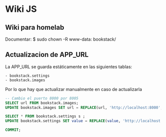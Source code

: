 # Wiki JS

## Wiki para homelab

Documentar: $ sudo chown -R www-data: bookstack/

## Actualizacion de APP_URL

La APP_URL se guarda estáticamente en las siguientes tablas:

    - bookstack.settings
    - bookstack.images

Por lo que hay que actualizar manualmente en caso de actualizarla

```sql
-- Cambio el puerto 8000 por 8005
SELECT url FROM bookstack.images;
UPDATE bookstack.images SET url = REPLACE(url, 'http://localhost:8000', 'http://nueva_url');

SELECT * FROM bookstack.settings s ;
UPDATE bookstack.settings SET value = REPLACE(value, 'http://localhost:8000', 'http://nueva_url');

COMMIT;
```
